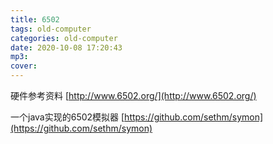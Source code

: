 ```yaml
---
title: 6502
tags: old-computer
categories: old-computer
date: 2020-10-08 17:20:43
mp3:
cover:
---
```



硬件参考资料
[http://www.6502.org/](http://www.6502.org/)

一个java实现的6502模拟器
[https://github.com/sethm/symon](https://github.com/sethm/symon)